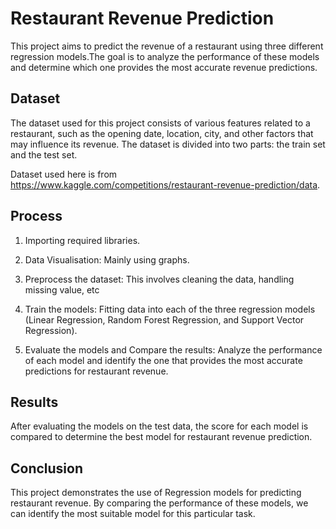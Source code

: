 # Restaurant Revenue Prediction

This project aims to predict the revenue of a restaurant using three different regression models.The goal is to analyze the performance of these models and determine which one provides the most accurate revenue predictions.

## Dataset

The dataset used for this project consists of various features related to a restaurant, such as the opening date, location, city, and other factors that may influence its revenue. The dataset is divided into two parts: the train set and the test set.

Dataset used here is from  https://www.kaggle.com/competitions/restaurant-revenue-prediction/data. 

## Process

1. Importing required libraries.

2. Data Visualisation: Mainly using graphs.

3. Preprocess the dataset: This involves cleaning the data, handling missing value, etc

4. Train the models: Fitting data into each of the three regression models (Linear Regression, Random Forest Regression, and Support Vector Regression).

5. Evaluate the models and Compare the results: Analyze the performance of each model and identify the one that provides the most accurate predictions for restaurant revenue.

## Results

After evaluating the models on the test data, the score for each model is compared to determine the best model for restaurant revenue prediction.

## Conclusion

This project demonstrates the use of Regression models for predicting restaurant revenue. By comparing the performance of these models, we can identify the most suitable model for this particular task.
